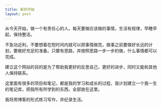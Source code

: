 ```yaml
---
title: 新的开始
layout: post
---
```

从今天开始，做一个有责任心的人。每天要做应该做的事情，生活有规律，早睡早起，保持整洁。

不急功近利，不要想着在短时间内就可以把事情做完，做事之前要做好长远的计划，要做好充足的准备。只要有思路，并按照思路一步一步的做，什么事情都可以完成。
<!-- more -->
建立这个网站的目的是为了帮助我更好的反思自己，更好的进步，同时又能和其他人保持联系。

这里面有很多的项目和笔记，都是我的学习和成长的过程，我计划建立一个我一生的笔记库，把我所有所学到的东西，全部放在这里。

我将用博客的形式练习写作，并纪录生活。
